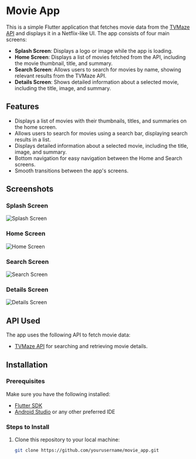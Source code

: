 # Movie App

This is a simple Flutter application that fetches movie data from the [TVMaze API](https://www.tvmaze.com/api) and displays it in a Netflix-like UI. The app consists of four main screens:

- **Splash Screen**: Displays a logo or image while the app is loading.
- **Home Screen**: Displays a list of movies fetched from the API, including the movie thumbnail, title, and summary.
- **Search Screen**: Allows users to search for movies by name, showing relevant results from the TVMaze API.
- **Details Screen**: Shows detailed information about a selected movie, including the title, image, and summary.

## Features

- Displays a list of movies with their thumbnails, titles, and summaries on the home screen.
- Allows users to search for movies using a search bar, displaying search results in a list.
- Displays detailed information about a selected movie, including the title, image, and summary.
- Bottom navigation for easy navigation between the Home and Search screens.
- Smooth transitions between the app's screens.

## Screenshots

### Splash Screen
![Splash Screen](assets/splash_image.png)

### Home Screen
![Home Screen](assets/home_screen.png)

### Search Screen
![Search Screen](assets/search_screen.png)

### Details Screen
![Details Screen](assets/details_screen.png)

## API Used

The app uses the following API to fetch movie data:
- [TVMaze API](https://www.tvmaze.com/api) for searching and retrieving movie details.

## Installation

### Prerequisites

Make sure you have the following installed:
- [Flutter SDK](https://flutter.dev/docs/get-started/install)
- [Android Studio](https://developer.android.com/studio) or any other preferred IDE

### Steps to Install

1. Clone this repository to your local machine:

   ```bash
   git clone https://github.com/yourusername/movie_app.git
